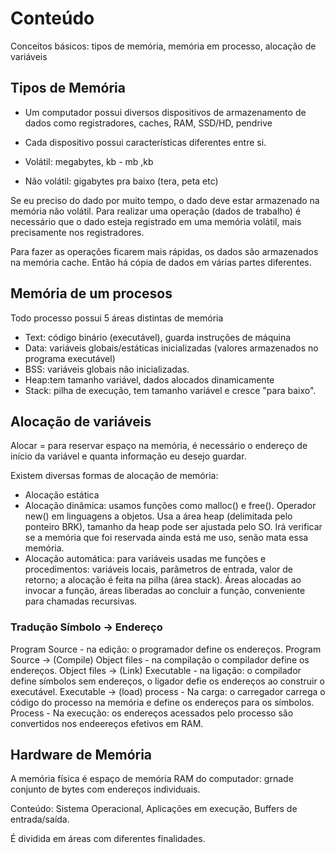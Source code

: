 # Conteúdo
Conceitos básicos: tipos de memória, memória em processo, alocação de variáveis

## Tipos de Memória 

- Um computador possui diversos dispositivos de armazenamento de dados como registradores, caches, RAM, SSD/HD, pendrive

- Cada dispositivo possui características diferentes entre si.

- Volátil: megabytes, kb - mb ,kb
- Não volátil: gigabytes pra baixo (tera, peta etc)

Se eu preciso do dado por muito tempo, o dado deve estar armazenado na memória não volátil. 
Para realizar uma operação (dados de trabalho) é necessário que o dado esteja registrado em uma memória volátil, mais precisamente nos registradores.

Para fazer as operações ficarem mais rápidas, os dados são armazenados na memória cache. Então há cópia de dados em várias partes diferentes. 

## Memória de um procesos

Todo processo possui 5 áreas distintas de memória

- Text: código binário (executável), guarda instruções de máquina
- Data: variáveis globais/estáticas inicializadas (valores armazenados no programa executável)
- BSS: variáveis globais não inicializadas.
- Heap:tem tamanho variável, dados alocados dinamicamente
- Stack: pilha de execução, tem tamanho variável e cresce "para baixo".


## Alocação de variáveis 

Alocar = para reservar espaço na memória, é necessário o endereço de início da variável e quanta informação eu desejo guardar. 

Existem diversas formas de alocação de memória: 
- Alocação estática
- Alocação dinâmica: usamos funções como malloc() e free(). Operador new() em linguagens a objetos. Usa a área heap (delimitada pelo ponteiro BRK), tamanho da heap pode ser ajustada pelo SO. Irá verificar se a memória que foi
reservada ainda está me uso, senão mata essa memória. 
- Alocação automática: para variáveis usadas me funções e procedimentos: variáveis locais, parâmetros de entrada, valor de retorno; a alocação é feita na pilha (área stack).
Áreas alocadas ao invocar a função, áreas liberadas ao concluir a função, conveniente para chamadas recursivas.

### Tradução Símbolo -> Endereço

Program Source - na edição: o programador define os endereços. 
Program Source -> (Compile) Object files - na compilação o compilador define os endereços. 
Object files -> (Link) Executable - na ligação: o compilador define símbolos sem endereços, o ligador defie os endereços ao construir o executável. 
Executable -> (load) process - Na carga: o carregador carrega o código do processo na memória e define os endereços para os símbolos.
Process - Na execução: os endereços acessados pelo processo são convertidos nos endeereços efetivos em RAM.

## Hardware de Memória

A memória física é espaço de memória RAM do computador: grnade conjunto de bytes com endereços individuais. 

Conteúdo: Sistema Operacional, Aplicações em execução, Buffers de entrada/saída. 

É dividida em áreas com diferentes finalidades. 
